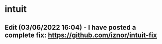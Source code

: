 # intuit

Edit (03/06/2022 16:04) - I have posted a complete fix: https://github.com/iznor/intuit-fix
------------------------------------------------------------------------
